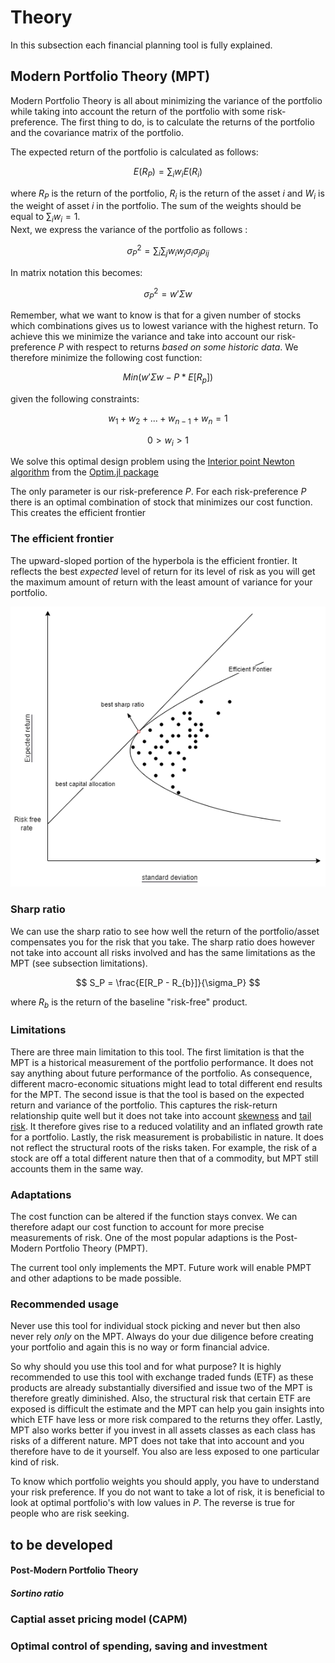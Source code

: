 # Theory
In this subsection each financial planning tool is fully explained. 
## Modern Portfolio Theory (MPT)

Modern Portfolio Theory is all about minimizing the variance of the portfolio while taking into account the return of the portfolio with some risk-preference. The first thing to do, is to calculate the returns of the portfolio and the covariance matrix of the portfolio. 


The expected return of the portfolio is calculated as follows: 
```math 
E(R_P) = \sum_iw_iE(R_i)
```

where $R_P$ is the return of the portfolio, $R_i$ is the return of the asset $i$ and $W_i$ is the weight of asset $i$ in the portfolio. The sum of the weights should be equal to $\sum_i w_i = 1$.  
Next, we express the variance of the portfolio as follows : 

```math
\sigma^2_P  = \sum_i\sum_j w_iw_j\sigma_i\sigma_j\rho_{ij}
```
In matrix notation this becomes: 

```math
\sigma^2_P =  w'\Sigma w  
``` 

Remember, what we want to know is that for a given number of stocks which combinations gives us to lowest variance with the highest return. To achieve this we minimize the variance and take into account our risk-preference $P$ with respect to returns *based on some historic data*. 
We therefore minimize the following cost function: 

```math 
Min(w'\Sigma w - P * E[R_p]) 
```

given the following constraints: 

```math
 w_1 + w_2 + ... + w_{n-1} + w_{n} =1
```

```math
 0> w_i > 1  
```

We solve this optimal design problem using the [Interior point Newton algorithm](https://en.wikipedia.org/wiki/Interior-point_method) from the [Optim.jl package](https://julianlsolvers.github.io/Optim.jl/stable/#)

The only parameter is our risk-preference $P$. For each risk-preference $P$ there is an optimal combination of stock that minimizes our cost function. This creates the efficient frontier 

### The efficient frontier 
The upward-sloped portion of the hyperbola is the efficient frontier. It reflects the best *expected* level of return for its level of risk as you will get the maximum amount of return with the least amount of variance for your portfolio. 

 ![risk](images/efficient_frontier.png) 


### Sharp ratio 
We can use the sharp ratio to see how well the return of the portfolio/asset compensates you for the risk that you take. The sharp ratio does however not take into account all risks involved and has the same limitations as the MPT (see subsection limitations). 


```math 
 S_P = \frac{E[R_P - R_{b}]}{\sigma_P} 
``` 

where $R_b$ is the return of the baseline "risk-free" product. 
### Limitations 

There are three main limitation to this tool. The first limitation is that the MPT is a historical measurement of the portfolio performance. It does not say anything about future performance of the portfolio. As consequence, different macro-economic situations might lead to total different end results for the MPT. The second issue is that the tool is based on the expected return and variance of the portfolio. This captures the risk-return relationship quite well but it does not take into account [skewness](https://en.wikipedia.org/wiki/Skewness) and [tail risk](https://en.wikipedia.org/wiki/Tail_risk). It therefore gives rise to a reduced volatility and an inflated growth rate for a portfolio. Lastly, the risk measurement is probabilistic in nature. It does not reflect the structural roots of the risks taken. For example, the risk of a stock are off a total different nature then that of a commodity, but MPT still accounts them in the same way. 



### Adaptations 

The cost function can be altered if the function stays convex. We can therefore adapt our cost function to account for more precise measurements of risk. One of the most popular adaptions is the Post-Modern Portfolio Theory (PMPT). 

The current tool only implements the MPT. Future work will enable PMPT and other adaptions to be made possible. 


### Recommended usage 
Never use this tool for individual stock picking and never but then also never rely *only* on the MPT. Always do your due diligence before creating your portfolio and again this is no way or form financial advice. 

So why should you use this tool and for what purpose? It is highly recommended to use this tool with exchange traded funds (ETF) as these products are already substantially diversified and issue two of the MPT is therefore greatly diminished. Also, the structural risk that certain ETF are exposed is difficult the estimate and the MPT can help you gain insights into which ETF have less or more risk compared to the returns they offer. Lastly, MPT also works better if you invest in all assets classes as each class has risks of a different nature. MPT does not take that into account and you therefore have to de it yourself. You also are less exposed to one particular kind of risk. 

To know which portfolio weights you should apply, you have to understand your risk preference. If you do not want to take a lot of risk, it is beneficial to look at optimal portfolio's with low values in $P$. The reverse is true for people who are risk seeking. 


## to be developed 

#### Post-Modern Portfolio Theory 

##### Sortino ratio 

### Captial asset pricing model (CAPM) 


### Optimal control of spending, saving and investment 



